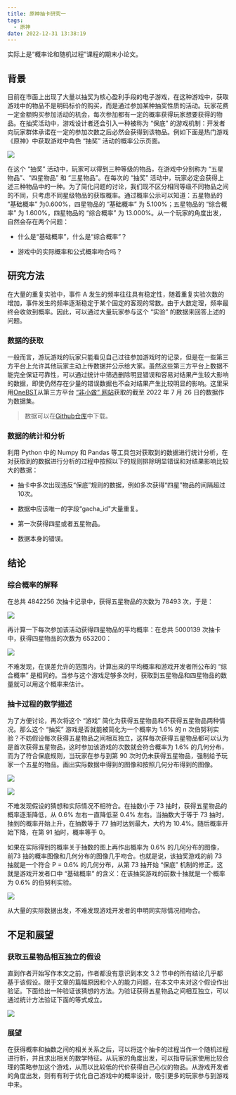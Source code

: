 ```yaml
---
title: 原神抽卡研究一
tags:
  - 原神
date: 2022-12-31 13:38:19
---
```


实际上是“概率论和随机过程”课程的期末小论文。

<!--more-->

## 背景

目前在市面上出现了大量以抽奖为核心盈利手段的电子游戏，在这种游戏中，获取游戏中的物品不是明码标价的购买，而是通过参加某种抽奖性质的活动。玩家花费一定金额购买参加活动的机会，每次参加都有一定的概率获得玩家想要获得的物品。在抽奖活动中，游戏设计者还会引入一种被称为 “保底” 的游戏机制：开发者向玩家群体承诺在一定的参加次数之后必然会获得到该物品。例如下面是热门游戏《原神》中获取游戏中角色 “抽奖” 活动的概率公示页面。

![](./genshin-gacha-1/2022-12-31-13-06-36-image.png)

在这个 “抽奖” 活动中，玩家可以得到三种等级的物品，在游戏中分别称为 “五星物品”、“四星物品” 和 “三星物品”。在每次的 “抽奖” 活动中，玩家必定会获得上述三种物品中的一种。为了简化问题的讨论，我们现不区分相同等级不同物品之间的不同，只考虑不同星级物品的获取概率。通过概率公示可以知道：五星物品的 “基础概率” 为0.600%，四星物品的 “基础概率” 为 5.100%；五星物品的 “综合概率” 为 1.600%，四星物品的 “综合概率” 为 13.000%。从一个玩家的角度出发，自然会存在两个问题：

- 什么是“基础概率”，什么是“综合概率”？

- 游戏中的实际概率和公式概率吻合吗？

## 研究方法

在大量的重复实验中，事件 A 发生的频率往往具有稳定性，随着重复实验次数的增加，事件发生的频率逐渐稳定于某个固定的客观的常数。由于大数定理，频率最终会收敛到概率。因此，可以通过大量玩家参与这个 “实验” 的数据来回答上述的问题。

### 数据的获取

一般而言，游玩游戏的玩家只能看见自己过往参加游戏时的记录，但是在一些第三方平台上允许其他玩家主动上传数据并公示给大家。虽然这些第三方平台上数据不能完全保证可靠性，可以通过统计中筛选删除明显错误和容易对结果产生较大影响的数据，即使仍然存在少量的错误数据也不会对结果产生比较明显的影响。这里采用[OneBST](https://github.com/OneBST)从第三方平台 [“非小酋” 网站](https://feixiaoqiu.com)获取的截至 2022 年 7 月 26 日的数据作为数据集。

> 数据可以在[Github仓库](https://github.com/OneBST/GI_gacha_dataset/)中下载。

### 数据的统计和分析

利用 Python 中的 Numpy 和 Pandas 等工具包对获取到的数据进行统计分析，在对获取到的数据进行分析的过程中按照以下的规则排除明显错误和对结果影响比较大的数据：

- 抽卡中多次出现违反“保底”规则的数据，例如多次获得“四星”物品的间隔超过10次。

- 数据中应该唯一的字段“gacha_id"大量重复。

- 第一次获得四星或者五星物品。

- 数据本身的错误。

## 结论

### 综合概率的解释

在总共 4842256 次抽卡记录中，获得五星物品的次数为 78493 次，于是：

![](genshin-gacha-1/2022-12-31-15-59-20-image.png)

再计算一下每次参加该活动获得四星物品的平均概率：在总共 5000139 次抽卡中，获得四星物品的次数为 653200：

![](genshin-gacha-1/2022-12-31-15-59-42-image.png)

不难发现，在误差允许的范围内，计算出来的平均概率和游戏开发者所公布的 “综合概率” 是相同的。当参与这个游戏足够多次时，获取到五星物品和四星物品的数量就可以用这个概率来估计。

### 抽卡过程的数学描述

为了方便讨论，再次将这个 “游戏” 简化为获得五星物品和不获得五星物品两种情况。那么这个 “抽奖” 游戏是否就能被简化为一个概率为 1.6% 的 n 次伯努利实验？不妨假设每次获得五星物品之间相互独立，这样每次获得五星物品都可以认为是首次获得五星物品，这时参加该游戏的次数就会符合概率为 1.6% 的几何分布，而为了符合保底规则，当玩家在参与到第 90 次时仍未获得五星物品，强制给予玩家一个五星的物品。画出实际数据中得到的图像和按照几何分布得到的图像。

![](genshin-gacha-1/2022-12-31-13-20-46-image.png)

![](genshin-gacha-1/2022-12-31-13-21-11-image.png)

不难发现假设的猜想和实际情况不相符合。在抽数小于 73 抽时，获得五星物品的概率逐渐降低，从 0.6% 左右一直降低至 0.4% 左右。当抽数大于等于 73 抽时，抽到的概率开始上升，在抽数等于 77 抽时达到最大，大约为 10.4%。随后概率开始下降，在第 91 抽时，概率等于 0。

如果在实际得到的概率关于抽数的图上再作出概率为 0.6% 的几何分布的图像，前73 抽的概率图像和几何分布的图像几乎吻合。也就是说，该抽奖游戏的前 73 抽就是一个符合 P = 0.6% 的几何分布，从第 73 抽开始 “保底” 机制的修正。这就是游戏开发者口中 “基础概率” 的含义：在该抽奖游戏的前数十抽就是一个概率为 0.6% 的伯努利实验。

![](genshin-gacha-1/2022-12-31-13-24-26-image.png)

从大量的实际数据出发，不难发现游戏开发者的申明同实际情况相吻合。

## 不足和展望

### 获取五星物品相互独立的假设

直到作者开始写作本文之前，作者都没有意识到本文 3.2 节中的所有结论几乎都基于该假设。限于文章的篇幅原因和个人的能力问题，在本文中未对这个假设作出验证。下面给出一种验证该猜想的方法。为验证获得五星物品之间相互独立，可以通过统计方法验证下面的等式成立。

![](genshin-gacha-1/2022-12-31-16-00-10-image.png)

### 展望

在获得概率和抽数之间的相关关系之后，可以将这个抽卡的过程当作一个随机过程进行析，并且求出相关的数学特征。从玩家的角度出发，可以指导玩家使用比较合理的策略参加这个游戏，从而以比较低的代价获得自己心仪的物品。从游戏开发者的角度出发，则有有利于优化自己游戏中的概率设计，吸引更多的玩家参与到游戏中来。
